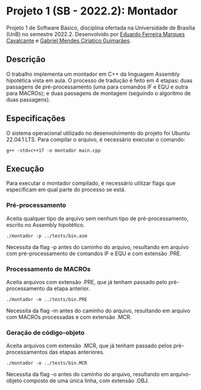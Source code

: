 # Projeto 1 (SB - 2022.2): Montador
Projeto 1 de Software Básico, disciplina ofertada na Universidade de Brasília (UnB) no semestre 2022.2. Desenvolvido por <a href="https://github.com/EduardoFMC">Eduardo Ferreira Marques Cavalcante</a> e <a href="https://github.com/ciriatico">Gabriel Mendes Ciriatico Guimarães</a>.

## Descrição ##
O trabalho implementa um montador em C++ da linguagem Assembly hipotética vista em aula. O processo de tradução é feito em 4 etapas: duas passagens de pré-processamento (uma para comandos IF e EQU e outra para MACROs); e duas passagens de montagem (seguindo o algoritmo de duas passagens).

## Especificações ##
O sistema operacional utilizado no desenvolvimento do projeto foi Ubuntu 22.04.1 LTS. Para compilar o arquivo, é necessário executar o comando:

<code>g++ -std=c++17 -o montador main.cpp</code>

## Execução ##
Para executar o montador compilado, é necessário utilizar flags que especificam em qual parte do processo se está.

### Pré-processamento ###
Aceita qualquer tipo de arquivo sem nenhum tipo de pré-processamento, escrito no Assembly hipotético.

<code>./montador -p ../tests/bin.asm</code>

Necessita da flag -p antes do caminho do arquivo, resultando em arquivo com pré-processamento de comandos IF e EQU e com extensão .PRE.

### Processamento de MACROs ###
Aceita arquivos com extensão .PRE, que já tenham passado pelo pré-processamento da etapa anterior.

<code>./montador -m ../tests/bin.PRE</code>

Necessita da flag -m antes do caminho do arquivo, resultando em arquivo com MACROs processadas e com extensão .MCR.

### Geração de código-objeto ###
Aceita arquivos com extensão .MCR, que já tenham passado pelos pré-processamentos das etapas anteriores.

<code>./montador -o ../tests/bin.MCR</code>

Necessita da flag -o antes do caminho do arquivo, resultando em arquivo-objeto composto de uma única linha, com extensão .OBJ.
